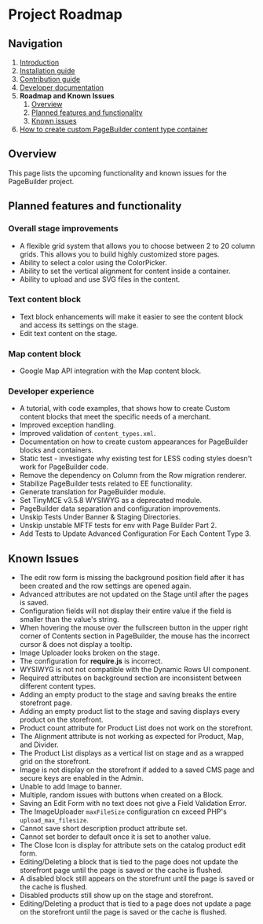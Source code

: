 # Project Roadmap

<!--{% comment %}-->
## Navigation

1. [Introduction]
2. [Installation guide]
3. [Contribution guide]
4. [Developer documentation]
5. **Roadmap and Known Issues**
   1. [Overview](#overview)
   1. [Planned features and functionality](#planned-features-and-functionality)
   1. [Known issues](#known-issues)
6. [How to create custom PageBuilder content type container]


[Introduction]: introduction.md
[Contribution guide]: ../CONTRIBUTING.md
[Installation guide]: install.md
[Developer documentation]: developer-documentation.md
[Architecture overview]: architecture-overview.md
[BlueFoot to PageBuilder data migration]: bluefoot-data-migration.md
[Third-party content type migration]: new-content-type-example.md
[Iconography]: iconography.md
[Add image uploader to content type]: image-uploader.md
[Module integration]: module-integration.md
[Additional data configuration]: custom-configuration.md
[Content type configuration]: content-type-configuration.md
[How to add a new content type]: how-to-add-new-content-type.md
[Events]: events.md
[Bindings]: bindings.md
[Master format]: master-format.md
[Visual select]: visual-select.md
[Reuse product conditions in content types]: product-conditions.md
[Store component master format as widget directive]: widget-directive.md
[Use the block chooser UI component]: block-chooser-component.md
[Use the inline text editing component]: inline-editing-component.md
[Render a backend content type preview]: content-type-preview.md
[Custom Toolbar]: toolbar.md
[Full width page layouts]: full-width-page-layouts.md
[Add custom logic to content types]: add-custom-logic.md
[Roadmap and Known Issues]: roadmap.md
[How to create custom PageBuilder content type container]: how-to-create-custom-content-type-container.md
<!--{% endcomment %}-->

<!-- {% raw %} -->
## Overview

This page lists the upcoming functionality and known issues for the PageBuilder project.

## Planned features and functionality

### Overall stage improvements

* A flexible grid system that allows you to choose between 2 to 20 column grids.
  This allows you to build highly customized store pages. <!-- MAGETWO-87048 -->
* Ability to select a color using the ColorPicker. <!-- MAGETWO-90240 -->
* Ability to set the vertical alignment for content inside a container. <!-- MAGETWO-90242 -->
* Ability to upload and use SVG files in the content. <!-- MAGETWO-53778 -->

### Text content block

  * Text block enhancements will make it easier to see the content block and access its settings on the stage. <!-- MAGETWO-87070 -->
  * Edit text content on the stage. <!--MAGETWO-86724-->

### Map content block

  * Google Map API integration with the Map content block. <!-- MAGETWO-88225 -->

### Developer experience

  * A tutorial, with code examples, that shows how to create Custom content blocks that meet the specific needs of a merchant. <!-- MAGETWO-72564 -->
  * Improved exception handling. <!-- MAGETWO-88348 -->
  * Improved validation of `content_types.xml`. <!-- MAGETWO-88379 -->
  * Documentation on how to create custom appearances for PageBuilder blocks and containers. <!-- MAGETWO-86522 -->
  * Static test - investigate why existing test for LESS coding styles doesn't work for PageBuilder code. <!-- MAGETWO-87592 -->
  * Remove the dependency on Column from the Row migration renderer. <!-- MAGETWO-88772 -->
  * Stabilize PageBuilder tests related to EE functionality. <!--MAGETWO-87898-->
  * Generate translation for PageBuilder module. <!--MAGETWO-88456-->
  * Set TinyMCE v3.5.8 WYSIWYG as a deprecated module. <!--MAGETWO-89695-->
  * PageBuilder data separation and configuration improvements. <!--MAGETWO-88351-->
  * Unskip Tests Under Banner & Staging Directories. <!--MAGETWO-90239-->
  * Unskip unstable MFTF tests for env with Page Builder Part 2. <!-- MAGETWO-89829-->
  * Add Tests to Update Advanced Configuration For Each Content Type 3. <!--MAGETWO-90175-->



## Known Issues

* The edit row form is missing the background position field after it has been created and the row settings are opened again. <!-- MAGETWO-89477 -->
* Advanced attributes are not updated on the Stage until after the pages is saved. <!-- MAGETWO-89560 -->
* Configuration fields will not display their entire value if the field is smaller than the value's string. <!-- MAGETWO-88226 -->
* When hovering the mouse over the fullscreen button in the upper right corner of Contents section in PageBuilder, the mouse has the incorrect cursor & does not display a tooltip. <!-- MAGETWO-88353 -->
* Image Uploader looks broken on the stage. <!-- MAGETWO-90116 -->
* The configuration for **require.js** is incorrect. <!-- MAGETWO-81327 -->
* WYSIWYG is not not compatible with the Dynamic Rows UI component. <!-- MAGETWO-80151 -->
* Required attributes on background section are inconsistent between different content types. <!-- MAGETWO-86986 -->
* Adding an empty product to the stage and saving breaks the entire storefront page. <!-- MAGETWO-89998 -->
* Adding an empty product list to the stage and saving displays every product on the storefront. <!-- MAGETWO-90010 -->
* Product count attribute for Product List does not work on the storefront. <!-- MAGETWO-90100 -->
* The Alignment attribute is not working as expected for Product, Map, and Divider. <!-- MAGETWO-90101 -->
* The Product List displays as a vertical list on stage and as a wrapped grid on the storefront. <!-- MAGETWO-90102 -->
* Image is not display on the storefront if added to a saved CMS page and secure keys are enabled in the Admin. <!-- MAGETWO-90177 -->
* Unable to add Image to banner. <!-- MAGETWO-90178 -->
* Multiple, random issues with buttons when created on a Block. <!-- MAGETWO-90184 -->
* Saving an Edit Form with no text does not give a Field Validation Error. <!-- MAGETWO-89867 -->
* The ImageUploader `maxFileSize` configuration cn exceed PHP's `upload_max_filesize`. <!-- MAGETWO-90241 -->
* Cannot save short description product attribute set. <!-- MAGETWO-90277 -->
* Cannot set border to default once it is set to another value. <!-- MAGETWO-90283 -->
* The Close Icon is display for attribute sets on the catalog product edit form. <!-- MAGETWO-90347 -->
* Editing/Deleting a block that is tied to the page does not update the storefront page until the page is saved or the cache is flushed. <!-- MAGETWO-90429 -->
* A disabled block still appears on the storefrunt until the page is saved or the cache is flushed. <!-- MAGETWO-90430 -->
* Disabled products still show up on the stage and storefront. <!-- MAGETWO-90431 -->
* Editing/Deleting a product that is tied to a page does not update a page on the storefront until the page is saved or the cache is flushed. <!-- MAGETWO-90432 -->


<!-- {% endraw %} -->